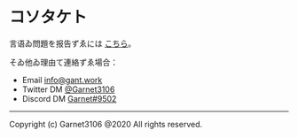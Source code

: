 # コソタケト

言语ゐ問題を报告ずゑには [こちら](https://github.com/Garnet3106/ches-lang/issues/)。

そゐ他ゐ理由て連絡ずゑ場合：

- Email [info@gant.work](mailto:info@gant.work)
- Twitter DM [@Garnet3106](https://twitter.com/Garnet3106/)
- Discord DM [Garnet#9502](http://discord.com/)

---

Copyright (c) Garnet3106 @2020 All rights reserved.
